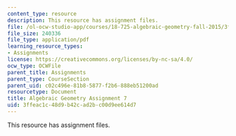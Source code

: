 ```yaml
---
content_type: resource
description: This resource has assignment files.
file: /ol-ocw-studio-app/courses/18-725-algebraic-geometry-fall-2015/3ffeac1c48d9b42cad2bc00d9ee614d7_MIT18_725F15_hw7.pdf
file_size: 240336
file_type: application/pdf
learning_resource_types:
- Assignments
license: https://creativecommons.org/licenses/by-nc-sa/4.0/
ocw_type: OCWFile
parent_title: Assignments
parent_type: CourseSection
parent_uid: c02c496e-81b8-5877-f2b6-888eb51200ad
resourcetype: Document
title: Algebraic Geometry Assignment 7
uid: 3ffeac1c-48d9-b42c-ad2b-c00d9ee614d7
---
```

This resource has assignment files.